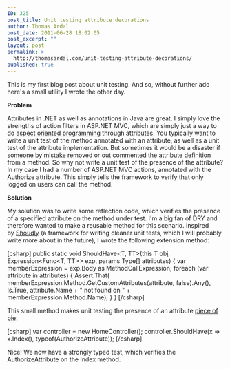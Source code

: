 ```yaml
---
ID: 325
post_title: Unit testing attribute decorations
author: Thomas Ardal
post_date: 2011-06-28 18:02:05
post_excerpt: ""
layout: post
permalink: >
  http://thomasardal.com/unit-testing-attribute-decorations/
published: true
---
```

This is my first blog post about unit testing. And so, without further ado here's a small utility I wrote the other day.

<strong>Problem</strong>

Attributes in .NET as well as annotations in Java are great. I simply love the strengths of action filters in ASP.NET MVC, which are simply just a way to do <a href="http://en.wikipedia.org/wiki/Aspect-oriented_programming" target="_blank">aspect oriented programming</a> through attributes. You typically want to write a unit test of the method annotated with an attribute, as well as a unit test of the attribute implementation. But sometimes it would be a disaster if someone by mistake removed or out commented the attribute definition from a method. So why not write a unit test of the presence of the attribute? In my case I had a number of ASP.NET MVC actions, annotated with the Authorize attribute. This simply tells the framework to verify that only logged on users can call the method.

<strong>Solution</strong>

My solution was to write some reflection code, which verifies the presence of a specified attribute on the method under test. I'm a big fan of DRY and therefore wanted to make a reusable method for this scenario. Inspired by <a href="http://shouldly.github.com/" target="_blank">Shoudly</a> (a framework for writing cleaner unit tests, which I will probably write more about in the future), I wrote the following extension method:

[csharp]
public static void ShouldHave&lt;T, TT&gt;(this T obj, Expression&lt;Func&lt;T, TT&gt;&gt; exp, params Type[] attributes)
{
    var memberExpression = exp.Body as MethodCallExpression;
    foreach (var attribute in attributes)
    {
        Assert.That(
            memberExpression.Method.GetCustomAttributes(attribute, false).Any(),
            Is.True,
            attribute.Name + &quot; not found on &quot; + memberExpression.Method.Name);
    }
}
[/csharp]

This small method makes unit testing the presence of an attribute <a href="http://www.youtube.com/watch?v=9_wpcQcTmPg" target="_blank">piece of pie</a>:

[csharp]
var controller = new HomeController();
controller.ShouldHave(x =&gt; x.Index(), typeof(AuthorizeAttribute));
[/csharp]

Nice! We now have a strongly typed test, which verifies the AuthorizeAttribute on the Index method.